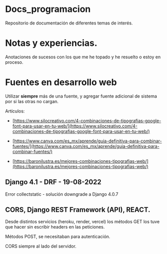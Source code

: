 # Docs_programacion

Repositorio de documentación de diferentes temas de interés.


# Notas y experiencias.

Anotaciones de sucesos con los que me he topado y he resuelto o estoy en proceso.

# Fuentes en desarrollo web

Utilizar **siempre** más de una fuente, y agregar fuente adicional de sistema por si las otras no cargan.

Artículos:

- [https://www.silocreativo.com/4-combinaciones-de-tipografias-google-font-para-usar-en-tu-web/](https://www.silocreativo.com/4-combinaciones-de-tipografias-google-font-para-usar-en-tu-web/)

- [https://www.canva.com/es_mx/aprende/guia-definitiva-para-combinar-fuentes/](https://www.canva.com/es_mx/aprende/guia-definitiva-para-combinar-fuentes/)

- [https://baronilustra.es/mejores-combinaciones-tipografias-web/](https://baronilustra.es/mejores-combinaciones-tipografias-web/)


## Django 4.1 - DRF - 19-08-2022

Error collectstatic - solución downgrade a Django 4.0.7

## CORS, Django REST Framework (API), REACT.

Desde distintos servicios (heroku, render, vercel) los métodos GET los tuve que hacer sin escribir headers en las peticiones.

Métodos POST, se necesitaban para autenticación.

CORS siempre al lado del servidor.

## 
